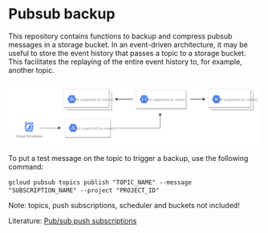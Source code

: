 # Pubsub backup

This repository contains functions to backup and compress pubsub messages in a storage bucket. In an event-driven architecture, it may be useful to store the event history that passes a topic to a storage bucket. This facilitates the replaying of the entire event history to, for example, another topic.

![pubsub backup](pubsub-backup.svg)

To put a test message on the topic to trigger a backup, use the following command:

```
gcloud pubsub topics publish "TOPIC_NAME" --message "SUBSCRIPTION_NAME" --project "PROJECT_ID"
```

Note: topics, push subscriptions, scheduler and buckets not included!

Literature: [Pub/sub push subscriptions](https://cloud.google.com/pubsub/docs/push)
